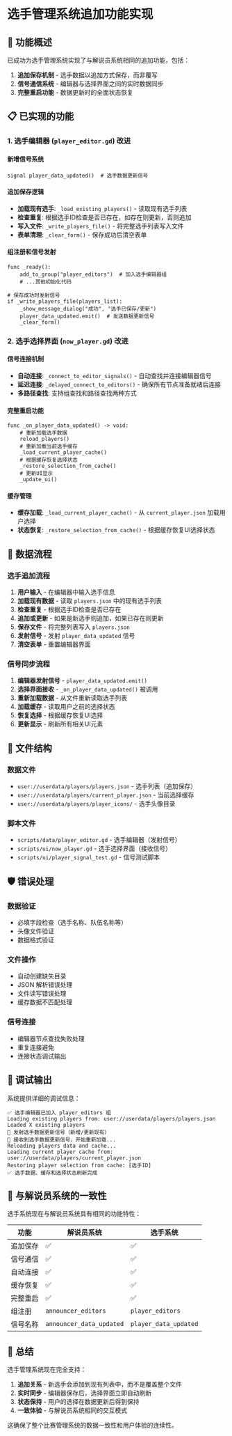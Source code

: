 # 选手管理系统追加功能实现

## 🎯 功能概述

已成功为选手管理系统实现了与解说员系统相同的追加功能，包括：

1. **追加保存机制** - 选手数据以追加方式保存，而非覆写
2. **信号通信系统** - 编辑器与选择界面之间的实时数据同步
3. **完整重启功能** - 数据更新时的全面状态恢复

## 📋 已实现的功能

### 1. 选手编辑器 (`player_editor.gd`) 改进

#### 新增信号系统
```gdscript
signal player_data_updated()  # 选手数据更新信号
```

#### 追加保存逻辑
- **加载现有选手**: `_load_existing_players()` - 读取现有选手列表
- **检查重复**: 根据选手ID检查是否已存在，如存在则更新，否则追加
- **写入文件**: `_write_players_file()` - 将完整选手列表写入文件
- **表单清理**: `_clear_form()` - 保存成功后清空表单

#### 组注册和信号发射
```gdscript
func _ready():
    add_to_group("player_editors")  # 加入选手编辑器组
    # ...其他初始化代码

# 保存成功时发射信号
if _write_players_file(players_list):
    _show_message_dialog("成功", "选手已保存/更新")
    player_data_updated.emit()  # 发送数据更新信号
    _clear_form()
```

### 2. 选手选择界面 (`now_player.gd`) 改进

#### 信号连接机制
- **自动连接**: `_connect_to_editor_signals()` - 自动查找并连接编辑器信号
- **延迟连接**: `_delayed_connect_to_editors()` - 确保所有节点准备就绪后连接
- **多路径查找**: 支持组查找和路径查找两种方式

#### 完整重启功能
```gdscript
func _on_player_data_updated() -> void:
    # 重新加载选手数据
    reload_players()
    # 重新加载当前选手缓存  
    _load_current_player_cache()
    # 根据缓存恢复选择状态
    _restore_selection_from_cache()
    # 更新UI显示
    _update_ui()
```

#### 缓存管理
- **缓存加载**: `_load_current_player_cache()` - 从 `current_player.json` 加载用户选择
- **状态恢复**: `_restore_selection_from_cache()` - 根据缓存恢复UI选择状态

## 🔄 数据流程

### 选手追加流程
1. **用户输入** - 在编辑器中输入选手信息
2. **加载现有数据** - 读取 `players.json` 中的现有选手列表
3. **检查重复** - 根据选手ID检查是否已存在
4. **追加或更新** - 如果是新选手则追加，如果已存在则更新
5. **保存文件** - 将完整列表写入 `players.json`
6. **发射信号** - 发射 `player_data_updated` 信号
7. **清空表单** - 重置编辑器界面

### 信号同步流程
1. **编辑器发射信号** - `player_data_updated.emit()`
2. **选择界面接收** - `_on_player_data_updated()` 被调用
3. **重新加载数据** - 从文件重新读取选手列表
4. **加载缓存** - 读取用户之前的选择状态
5. **恢复选择** - 根据缓存恢复UI选择
6. **更新显示** - 刷新所有相关UI元素

## 📁 文件结构

### 数据文件
- `user://userdata/players/players.json` - 选手列表（追加保存）
- `user://userdata/players/current_player.json` - 当前选择缓存
- `user://userdata/players/player_icons/` - 选手头像目录

### 脚本文件
- `scripts/data/player_editor.gd` - 选手编辑器（发射信号）
- `scripts/ui/now_player.gd` - 选手选择界面（接收信号）
- `scripts/ui/player_signal_test.gd` - 信号测试脚本

## 🛡️ 错误处理

### 数据验证
- 必填字段检查（选手名称、队伍名称等）
- 头像文件验证
- 数据格式验证

### 文件操作
- 自动创建缺失目录
- JSON 解析错误处理
- 文件读写错误处理
- 缓存数据不匹配处理

### 信号连接
- 编辑器节点查找失败处理
- 重复连接避免
- 连接状态调试输出

## 🔧 调试输出

系统提供详细的调试信息：

```
✅ 选手编辑器已加入 player_editors 组
Loading existing players from: user://userdata/players/players.json
Loaded X existing players
📡 发射选手数据更新信号（新增/更新现有）
🔄 接收到选手数据更新信号，开始重新加载...
Reloading players data and cache...
Loading current player cache from: user://userdata/players/current_player.json
Restoring player selection from cache: [选手ID]
✅ 选手数据、缓存和选择状态刷新完成
```

## 🎯 与解说员系统的一致性

选手系统现在与解说员系统具有相同的功能特性：

| 功能 | 解说员系统 | 选手系统 |
|------|------------|----------|
| 追加保存 | ✅ | ✅ |
| 信号通信 | ✅ | ✅ |
| 自动连接 | ✅ | ✅ |
| 缓存恢复 | ✅ | ✅ |
| 完整重启 | ✅ | ✅ |
| 组注册 | `announcer_editors` | `player_editors` |
| 信号名称 | `announcer_data_updated` | `player_data_updated` |

## 🎉 总结

选手管理系统现在完全支持：

1. **追加关系** - 新选手会添加到现有列表中，而不是覆盖整个文件
2. **实时同步** - 编辑器保存后，选择界面立即自动刷新
3. **状态保持** - 用户的选择在数据更新后得到保持
4. **一致体验** - 与解说员系统相同的交互模式

这确保了整个比赛管理系统的数据一致性和用户体验的连续性。
